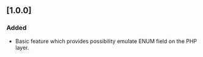 ## [1.0.0]
### Added
- Basic feature which provides possibility emulate ENUM field on the PHP layer.
